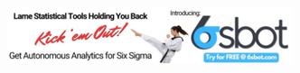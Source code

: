 <div class="ad-banner">
  <a href="https://www.6sbot.com/" target="_blank">
    <img src="/images/6sbot.png" alt="6sbot Advertisement">
  </a>
</div>


<script setup>
import BlogList from '../components/BlogList.vue'
</script>

<BlogList />
